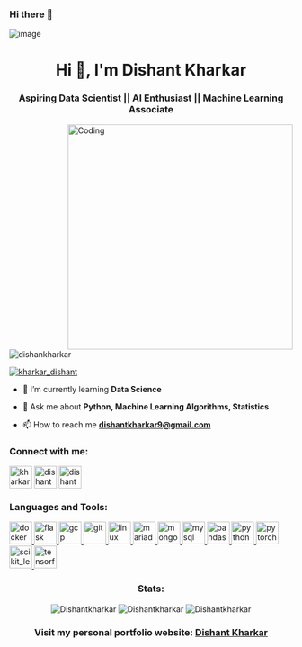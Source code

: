 ### Hi there 👋

![image](https://github.com/Dishantkharkar/Dishantkharkar/assets/130529528/585cd49f-3875-4d6e-8007-3a13b7c480d8)

<h1 align="center">Hi 👋, I'm Dishant Kharkar</h1>
<h3 align="center">Aspiring Data Scientist || AI Enthusiast || Machine Learning Associate</h3>
<img align="right" alt="Coding" width="400" src="https://cdn.dribbble.com/users/1162077/screenshots/3848914/programmer.gif">

<p align="left"> <img src="https://komarev.com/ghpvc/?username=dishankharkar&label=Profile%20views&color=0e75b6&style=flat" alt="dishankharkar" /> </p>

<p align="left"> <a href="https://twitter.com/kharkar_dishant" target="blank"><img src="https://img.shields.io/twitter/follow/kharkar_dishant?logo=twitter&style=for-the-badge" alt="kharkar_dishant" /></a> </p>

- 🌱 I’m currently learning **Data Science**

- 💬 Ask me about **Python, Machine Learning Algorithms, Statistics**

- 📫 How to reach me **dishantkharkar9@gmail.com**

<h3 align="left">Connect with me:</h3>
<p align="left">
<a href="https://twitter.com/kharkar_dishant" target="blank"><img align="center" src="https://img.icons8.com/color/48/000000/twitter.png" alt="kharkar_dishant" height="40" width="40" /></a>
<a href="https://linkedin.com/in/dishantkharkar" target="blank"><img align="center" src="https://img.icons8.com/color/48/000000/linkedin.png" alt="dishantkharkar" height="40" width="40" /></a>
<a href="https://kaggle.com/dishantkharkar" target="blank"><img align="center" src="https://img.icons8.com/color/48/000000/kaggle.png" alt="dishantkharkar" height="40" width="40" /></a>
</p>

<h3 align="left">Languages and Tools:</h3>
<p align="left"> 
  <a href="https://www.docker.com/" target="_blank" rel="noreferrer"> <img src="https://img.icons8.com/color/48/000000/docker.png" alt="docker" height="40" width="40"/> </a>
  <a href="https://flask.palletsprojects.com/" target="_blank" rel="noreferrer"> <img src="https://img.icons8.com/color/48/000000/flask.png" alt="flask" height="40" width="40"/> </a>
  <a href="https://cloud.google.com" target="_blank" rel="noreferrer"> <img src="https://img.icons8.com/color/48/000000/google-cloud-platform.png" alt="gcp" height="40" width="40"/> </a>
  <a href="https://git-scm.com/" target="_blank" rel="noreferrer"> <img src="https://img.icons8.com/color/48/000000/git.png" alt="git" height="40" width="40"/> </a>
  <a href="https://www.linux.org/" target="_blank" rel="noreferrer"> <img src="https://img.icons8.com/color/48/000000/linux--v2.png" alt="linux" height="40" width="40"/> </a>
  <a href="https://mariadb.org/" target="_blank" rel="noreferrer"> <img src="https://img.icons8.com/color/48/000000/mysql-logo.png" alt="mariadb" height="40" width="40"/> </a>
  <a href="https://www.mongodb.com/" target="_blank" rel="noreferrer"> <img src="https://img.icons8.com/color/48/000000/mongodb.png" alt="mongodb" height="40" width="40"/> </a>
  <a href="https://www.mysql.com/" target="_blank" rel="noreferrer"> <img src="https://img.icons8.com/color/48/000000/mysql-logo.png" alt="mysql" height="40" width="40"/> </a>
  <a href="https://pandas.pydata.org/" target="_blank" rel="noreferrer"> <img src="https://img.icons8.com/color/48/000000/pandas.png" alt="pandas" height="40" width="40"/> </a>
  <a href="https://www.python.org" target="_blank" rel="noreferrer"> <img src="https://img.icons8.com/color/48/000000/python--v2.png" alt="python" height="40" width="40"/> </a>
  <a href="https://pytorch.org/" target="_blank" rel="noreferrer"> <img src="https://img.icons8.com/color/48/000000/pytorch.png" alt="pytorch" height="40" width="40"/> </a>
  <a href="https://scikit-learn.org/" target="_blank" rel="noreferrer"> <img src="https://img.icons8.com/color/48/000000/scikit-learn.png" alt="scikit_learn" height="40" width="40"/> </a>
  <a href="https://www.tensorflow.org" target="_blank" rel="noreferrer"> <img src="https://img.icons8.com/color/48/000000/tensorflow.png" alt="tensorflow" height="40" width="40"/> </a>
</p>

<h3 align="center">Stats:</h3>
<p align="center">
  <img align="center" src="https://github-readme-stats.vercel.app/api/top-langs?username=Dishantkharkar&show_icons=true&locale=en&layout=compact" alt="Dishantkharkar" />
  <img align="center" src="https://github-readme-stats.vercel.app/api?username=Dishantkharkar&show_icons=true&locale=en" alt="Dishantkharkar" />
  <img align="center" src="https://github-readme-streak-stats.herokuapp.com/?user=Dishantkharkar&" alt="Dishantkharkar" />
</p>

<h3 align="center">Visit my personal portfolio website: <a href="https://dishantkharkar.github.io/">Dishant Kharkar</a></h3>
